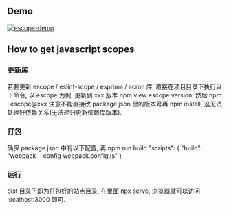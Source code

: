 ## Demo

[![escope-demo](https://raw.github.com/mazurov/escope-demo/master/app/images/screenshot.gif)](http://mazurov.github.io/escope-demo/)

## How to get javascript scopes 
### 更新库
若要更新 escope / eslint-scope / esprima / acron 库, 直接在项目目录下执行以下命令, 以 escope 为例, 更新到 xxx 版本
npm view escope version, 然后 npm i escope@xxx
注意不能直接改 package.json 里的版本号再 npm install, 这无法处理好依赖关系(无法递归更新依赖库版本).

### 打包
确保 package.json 中有以下配置, 再 npm run build
   "scripts": {
     "build": "webpack --config webpack.config.js"
   }

### 运行
dist 目录下即为打包好的站点目录, 在里面 npx serve, 浏览器就可以访问  localhost:3000 即可.
